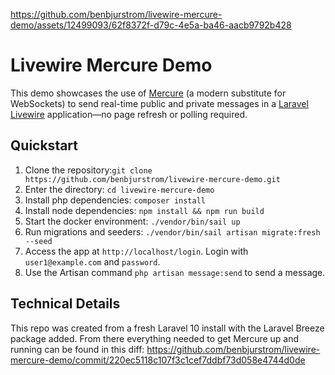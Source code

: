 https://github.com/benbjurstrom/livewire-mercure-demo/assets/12499093/62f8372f-d79c-4e5a-ba46-aacb9792b428

# Livewire Mercure Demo

This demo showcases the use of [Mercure](https://mercure.rocks/) (a modern substitute for WebSockets) to send real-time public and private messages in a [Laravel Livewire](https://livewire.laravel.com/) application—no page refresh or polling required.

## Quickstart
1. Clone the repository:`git clone https://github.com/benbjurstrom/livewire-mercure-demo.git`
2. Enter the directory: `cd livewire-mercure-demo`
3. Install php dependencies: `composer install`
4. Install node dependencies: `npm install && npm run build`
5. Start the docker environment: `./vendor/bin/sail up`
6. Run migrations and seeders: `./vendor/bin/sail artisan migrate:fresh --seed`
7. Access the app at `http://localhost/login`. Login with `user1@example.com` and `password`.
8. Use the Artisan command `php artisan message:send` to send a message.

## Technical Details
This repo was created from a fresh Laravel 10 install with the Laravel Breeze package added. From there everything needed to get Mercure up and running can be found in this diff: https://github.com/benbjurstrom/livewire-mercure-demo/commit/220ec5118c107f3c1cef7ddbf73d058e4744d0de
